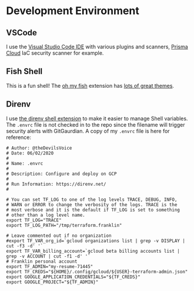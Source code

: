 # Development Environment

## VSCode

I use the [Visual Studio Code IDE](https://code.visualstudio.com/) with various plugins
and scanners, [Prisma Cloud](https://marketplace.visualstudio.com/items?itemName=PaloAltoNetworksInc.prisma-cloud) IaC security scanner for example.

## Fish Shell

This is a fun shell! The [oh my fish](https://github.com/oh-my-fish/oh-my-fish)
extension has [lots of great themes](https://github.com/oh-my-fish/oh-my-fish/blob/master/docs/Themes.md).

## Direnv

I use [the direnv shell extension](https://direnv.net/) to make
it easier to manage Shell variables. The `.envrc` file is not
checked in to the repo since the filename will trigger security
alerts with GitGaurdian. A copy of my `.envrc` file is
here for reference:

```fish
# Author: @theDevilsVoice
# Date: 06/02/2020
#
# Name: .envrc
#
# Description: Configure and deploy on GCP
#
# Run Information: https://direnv.net/
#

# You can set TF_LOG to one of the log levels TRACE, DEBUG, INFO,
# WARN or ERROR to change the verbosity of the logs. TRACE is the
# most verbose and it is the default if TF_LOG is set to something
# other than a log level name.
export TF_LOG="TRACE"
export TF_LOG_PATH="/tmp/terraform.franklin"

# Leave commented out if no organization
#export TF_VAR_org_id=`gcloud organizations list | grep -v DISPLAY | cut -f3 -d' '`
export TF_VAR_billing_account=`gcloud beta billing accounts list | grep -v ACCOUNT | cut -f1 -d' '`
# Franklin personal account
export TF_ADMIN="my-resume-71445"
export TF_CREDS="${HOME}/.config/gcloud/${USER}-terraform-admin.json"
export GOOGLE_APPLICATION_CREDENTIALS="${TF_CREDS}"
export GOOGLE_PROJECT="${TF_ADMIN}"
```
